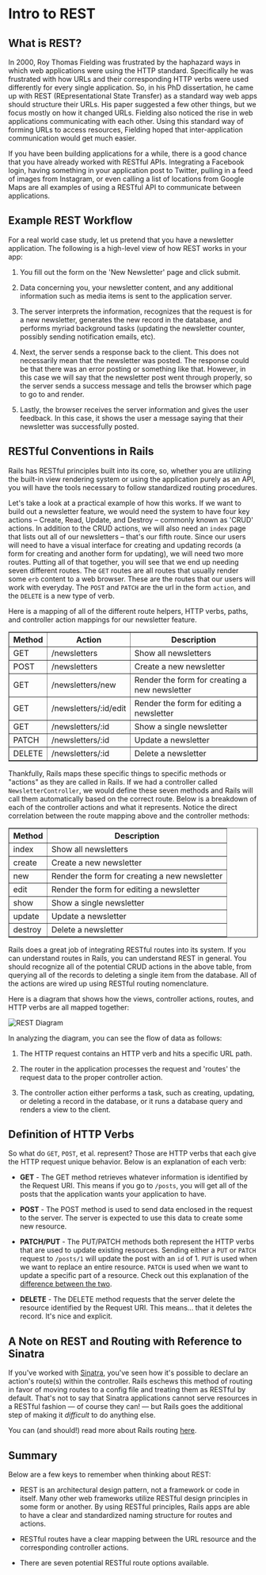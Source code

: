 # Intro to REST

## What is REST?

In 2000, Roy Thomas Fielding was frustrated by the haphazard ways in which web
applications were using the HTTP standard. Specifically he was frustrated with
how URLs and their corresponding HTTP verbs were used differently for every
single application. So, in his PhD dissertation, he came up with REST
(REpresentational State Transfer) as a standard way web apps should structure
their URLs. His paper suggested a few other things, but we focus mostly on how
it changed URLs. Fielding also noticed the rise in web applications
communicating with each other. Using this standard way of forming URLs to access
resources, Fielding hoped that inter-application communication would get much
easier.

If you have been building applications for a while, there is a good chance that
you have already worked with RESTful APIs. Integrating a Facebook login, having
something in your application post to Twitter, pulling in a feed of images from
Instagram, or even calling a list of locations from Google Maps are all examples
of using a RESTful API to communicate between applications.

## Example REST Workflow

For a real world case study, let us pretend that you have a newsletter
application. The following is a high-level view of how REST works in your app:

1. You fill out the form on the 'New Newsletter' page and click submit.

2. Data concerning you, your newsletter content, and any additional information
   such as media items is sent to the application server.

3. The server interprets the information, recognizes that the request is for a
   new newsletter, generates the new record in the database, and performs myriad
   background tasks (updating the newsletter counter, possibly sending
   notification emails, etc).

4. Next, the server sends a response back to the client. This does not
   necessarily mean that the newsletter was posted. The response could be that
   there was an error posting or something like that. However, in this case we
   will say that the newsletter post went through properly, so the server sends
   a success message and tells the browser which page to go to and render.

5. Lastly, the browser receives the server information and gives the user
   feedback. In this case, it shows the user a message saying that their
   newsletter was successfully posted.

## RESTful Conventions in Rails

Rails has RESTful principles built into its core, so, whether you are utilizing
the built-in view rendering system or using the application purely as an API,
you will have the tools necessary to follow standardized routing procedures.

Let's take a look at a practical example of how this works. If we want to build
out a newsletter feature, we would need the system to have four key actions –
Create, Read, Update, and Destroy – commonly known as 'CRUD' actions. In
addition to the CRUD actions, we will also need an `index` page that lists out
all of our newsletters – that's our fifth route. Since our users will need to
have a visual interface for creating and updating records (a form for creating
and another form for updating), we will need two more routes. Putting all of
that together, you will see that we end up needing seven different routes. The
`GET` routes are all routes that usually render some `erb` content to a web
browser. These are the routes that our users will work with everyday. The `POST`
and `PATCH` are the url in the form `action`, and the `DELETE` is a new type of
verb.

Here is a mapping of all of the different route helpers, HTTP verbs, paths, and
controller action mappings for our newsletter feature.

<table border="1" cellpadding="4" cellspacing="0">
  <tr>
    <th>Method</th>
    <th>Action</th>
    <th>Description</th>
  </tr>

  <tr>
    <td>GET</td>
    <td>/newsletters</td>
    <td>Show all newsletters</td>
  </tr>
  <tr>
    <td>POST</td>
    <td>/newsletters</td>
    <td>Create a new newsletter</td>
  </tr>
  <tr>
    <td>GET</td>
    <td>/newsletters/new</td>
    <td>Render the form for creating a new newsletter</td>
  </tr>
  <tr>
    <td>GET</td>
    <td>/newsletters/:id/edit</td>
    <td>Render the form for editing a newsletter</td>
  </tr>
  <tr>
    <td>GET</td>
    <td>/newsletters/:id</td>
    <td>Show a single newsletter</td>
  </tr>
  <tr>
    <td>PATCH</td>
    <td>/newsletters/:id</td>
    <td>Update a newsletter</td>
  </tr>
  <tr>
    <td>DELETE</td>
    <td>/newsletters/:id</td>
    <td>Delete a newsletter</td>
  </tr>
</table>

Thankfully, Rails maps these specific things to specific methods or "actions" as
they are called in Rails. If we had a controller called `NewsletterController`,
we would define these seven methods and Rails will call them automatically based
on the correct route. Below is a breakdown of each of the controller actions and
what it represents. Notice the direct correlation between the route mapping
above and the controller methods:

<table border="1" cellpadding="4" cellspacing="0">
  <tr>
    <th>Method</th>
    <th>Description</th>
  </tr>
  
  <tr>
    <td>index</td>
    <td>Show all newsletters</td>
  </tr>
  <tr>
    <td>create</td>
    <td>Create a new newsletter</td>
  </tr>
  <tr>
    <td>new</td>
    <td>Render the form for creating a new newsletter</td>
  </tr>
  <tr>
    <td>edit</td>
    <td>Render the form for editing a newsletter</td>
  </tr>
  <tr>
    <td>show</td>
    <td>Show a single newsletter</td>
  </tr>
  <tr>
    <td>update</td>
    <td>Update a newsletter</td>
  </tr>
  <tr>
    <td>destroy</td>
    <td>Delete a newsletter</td>
  </tr>
</table>

Rails does a great job of integrating RESTful routes into its system. If you can
understand routes in Rails, you can understand REST in general. You should
recognize all of the potential CRUD actions in the above table, from querying
all of the records to deleting a single item from the database. All of the
actions are wired up using RESTful routing nomenclature.

Here is a diagram that shows how the views, controller actions, routes, and HTTP
verbs are all mapped together:

![REST Diagram](https://curriculum-content.s3.amazonaws.com/web-development/rails-intro-to-rest/rails_routes.png)

In analyzing the diagram, you can see the flow of data as follows:

1. The HTTP request contains an HTTP verb and hits a specific URL path.

2. The router in the application processes the request and 'routes' the request
   data to the proper controller action.

3. The controller action either performs a task, such as creating, updating, or
   deleting a record in the database, or it runs a database query and renders a
   view to the client.

## Definition of HTTP Verbs

So what do `GET`, `POST`, et al. represent? Those are HTTP verbs that each give
the HTTP request unique behavior. Below is an explanation of each verb:

* **GET** - The GET method retrieves whatever information is identified by the
  Request URI. This means if you go to `/posts`, you will get all of the posts
  that the application wants your application to have.

* **POST** - The POST method is used to send data enclosed in the request to the
  server. The server is expected to use this data to create some new resource.

* **PATCH/PUT** - The PUT/PATCH methods both represent the HTTP verbs that are
  used to update existing resources. Sending either a `PUT` or `PATCH` request
  to `/posts/1` will update the post with an `id` of 1. `PUT` is used when we
  want to replace an entire resource. `PATCH` is used when we want to update a
  specific part of a resource. Check out this explanation of the [difference
  between the two][put-v-patch].

* **DELETE** - The DELETE method requests that the server delete the resource
  identified by the Request URI. This means… that it deletes the record. It's
  nice and explicit.

## A Note on REST and Routing with Reference to Sinatra

If you've worked with [Sinatra](http://www.sinatrarb.com/), you've seen how it's
possible to declare an action's route(s) within the controller. Rails eschews
this method of routing in favor of moving routes to a config file and treating
them as RESTful by default. That's not to say that Sinatra applications cannot
serve resources in a RESTful fashion — of course they can! — but Rails goes the
additional step of making it _difficult_ to do anything else.

You can (and should!) read more about Rails routing
[here](http://guides.rubyonrails.org/routing.html).

## Summary

Below are a few keys to remember when thinking about REST:

* REST is an architectural design pattern, not a framework or code in itself.
  Many other web frameworks utilize RESTful design principles in some form or
  another. By using RESTful principles, Rails apps are able to have a clear and
  standardized naming structure for routes and actions.

* RESTful routes have a clear mapping between the URL resource and the
  corresponding controller actions.

* There are seven potential RESTful route options available.

[put-v-patch]: https://blog.fullstacktraining.com/restful-api-design-post-vs-put-vs-patch/
